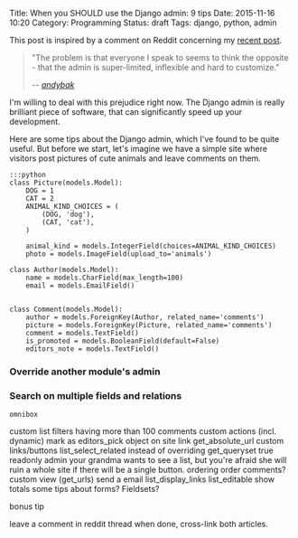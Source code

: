 Title: When you SHOULD use the Django admin: 9 tips
Date: 2015-11-16 10:20
Category: Programming
Status: draft
Tags: django, python, admin

This post is inspired by a comment on Reddit concerning my [recent post][1].

> "The problem is that everyone I speak to seems to think the opposite - that
> the admin is super-limited, inflexible and hard to customize."
>
> -- <cite>[andybak][2]</cite>

I'm willing to deal with this prejudice right now. The Django admin is really
brilliant piece of software, that can significantly speed up your development.

Here are some tips about the Django admin, which I've found to be quite useful.
But before we start, let's imagine we have a simple site where visitors post
pictures of cute animals and leave comments on them.

    :::python
    class Picture(models.Model):
        DOG = 1
        CAT = 2
        ANIMAL_KIND_CHOICES = (
            (DOG, 'dog'),
            (CAT, 'cat'),
        )

        animal_kind = models.IntegerField(choices=ANIMAL_KIND_CHOICES)
        photo = models.ImageField(upload_to='animals')

    class Author(models.Model):
        name = models.CharField(max_length=100)
        email = models.EmailField()


    class Comment(models.Model):
        author = models.ForeignKey(Author, related_name='comments')
        picture = models.ForeignKey(Picture, related_name='comments')
        comment = models.TextField()
        is_promoted = models.BooleanField(default=False)
        editors_note = models.TextField()


### Override another module's admin

### Search on multiple fields and relations
    omnibox

custom list filters
    having more than 100 comments
custom actions (incl. dynamic)
    mark as editors_pick
object on site link
    get_absolute_url
custom links/buttons
list_select_related instead of overriding get_queryset
true readonly admin
    your grandma wants to see a list, but you're afraid she will ruin a whole
    site if there will be a single button.
ordering
    order comments?
custom view (get_urls)
    send a email
list_display_links
list_editable
show totals
some tips about forms? Fieldsets?

bonus tip

leave a comment in reddit thread when done, cross-link both articles.

[1]: {filename}/when-you-shouldnt-use-django-admin.md
[2]: https://www.reddit.com/r/django/comments/3sfg0x/when_you_shouldnt_use_the_django_admin/
